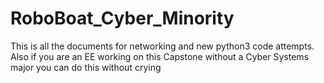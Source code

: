 # RoboBoat_Cyber_Minority
This is all the documents for networking and new python3 code attempts. Also if you are an EE working on this Capstone without a Cyber Systems major you can do this without crying

